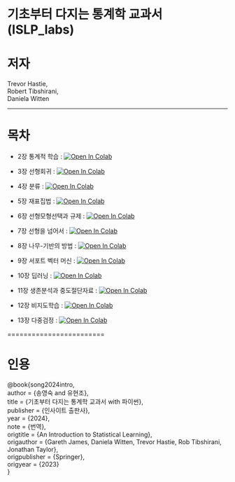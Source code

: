 # 기초부터 다지는 통계학 교과서(ISLP_labs)

# 저자
Trevor Hastie,     
Robert Tibshirani,     
Daniela Witten    

---------------------------------------------
# 목차

- 2장 통계적 학습 : 
[![Open In Colab](https://colab.research.google.com/assets/colab-badge.svg)](https://colab.research.google.com/github/KoISLP/lab/blob/main/Ch02-statlearn-lab.ipynb)  


- 3장 선형회귀 : 
[![Open In Colab](https://colab.research.google.com/assets/colab-badge.svg)](https://colab.research.google.com/github/KoISLP/lab/blob/main/Ch03-linreg-lab.ipynb)  

- 4장 분류 : 
[![Open In Colab](https://colab.research.google.com/assets/colab-badge.svg)](https://colab.research.google.com/github/KoISLP/lab/blob/main/Ch04-classification-lab.ipynb)  

- 5장 재표집법 : 
[![Open In Colab](https://colab.research.google.com/assets/colab-badge.svg)](https://colab.research.google.com/github/KoISLP/lab/blob/main/Ch05-resample-lab.ipynb)  

- 6장 선형모형선택과 규제 : 
[![Open In Colab](https://colab.research.google.com/assets/colab-badge.svg)](https://colab.research.google.com/github/KoISLP/lab/blob/main/Ch06-varselect-lab.ipynb/)  

- 7장 선형을 넘어서 : 
[![Open In Colab](https://colab.research.google.com/assets/colab-badge.svg)](https://colab.research.google.com/github/KoISLP/lab/blob/main/Ch07-nonlin-lab.ipynb)  

- 8장 나무-기반의 방법 : 
[![Open In Colab](https://colab.research.google.com/assets/colab-badge.svg)](https://colab.research.google.com/github/KoISLP/lab/blob/main/Ch08-baggboost-lab.ipynb)  

- 9장 서포트 벡터 머신 : 
[![Open In Colab](https://colab.research.google.com/assets/colab-badge.svg)](https://colab.research.google.com/github/KoISLP/lab/blob/main/Ch09-svm-lab.ipynb)  

- 10장 딥러닝 : 
[![Open In Colab](https://colab.research.google.com/assets/colab-badge.svg)](https://colab.research.google.com/github/KoISLP/lab/blob/main/Ch10-deeplearning-lab.ipynb)  

- 11장 생존분석과 중도절단자료 : 
[![Open In Colab](https://colab.research.google.com/assets/colab-badge.svg)](https://colab.research.google.com/github/KoISLP/lab/blob/main/Ch11-surv-lab.ipynb)  

- 12장 비지도학습 : 
[![Open In Colab](https://colab.research.google.com/assets/colab-badge.svg)](https://colab.research.google.com/github/KoISLP/lab/blob/main/Ch12-unsup-lab.ipynb)   

- 13장 다중검정 : 
[![Open In Colab](https://colab.research.google.com/assets/colab-badge.svg)](https://colab.research.google.com/github/KoISLP/lab/blob/main/Ch13-multiple-lab.ipynb)

========================
# 인용               
@book{song2024intro,           
  author    = {송영숙 and 유현조},            
  title     = {기초부터 다지는 통계학 교과서 with 파이썬},     
  publisher = {인사이트 출판사},    
  year      = {2024},    
  note      = {번역},      
  origtitle = {An Introduction to Statistical Learning},    
  origauthor = {Gareth James, Daniela Witten, Trevor Hastie, Rob Tibshirani, Jonathan Taylor},    
  origpublisher = {Springer},    
  origyear  = {2023}    
}    

